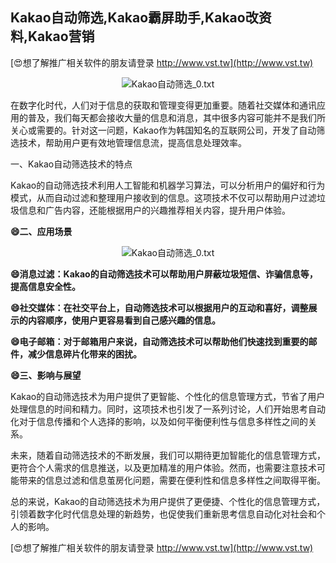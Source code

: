 ## **Kakao自动筛选,Kakao霸屏助手,Kakao改资料,Kakao营销**

[😍想了解推广相关软件的朋友请登录 http://www.vst.tw](http://www.vst.tw)

 <center><img src="https://vst.tw/MP4/tuiguang/png/6.png" alt="Kakao自动筛选_0.txt"></center>

在数字化时代，人们对于信息的获取和管理变得更加重要。随着社交媒体和通讯应用的普及，我们每天都会接收大量的信息和消息，其中很多内容可能并不是我们所关心或需要的。针对这一问题，Kakao作为韩国知名的互联网公司，开发了自动筛选技术，帮助用户更有效地管理信息流，提高信息处理效率。

一、Kakao自动筛选技术的特点

Kakao的自动筛选技术利用人工智能和机器学习算法，可以分析用户的偏好和行为模式，从而自动过滤和整理用户接收到的信息。这项技术不仅可以帮助用户过滤垃圾信息和广告内容，还能根据用户的兴趣推荐相关内容，提升用户体验。

**😄二、应用场景**

 <center><img src="https://vst.tw/MP4/tuiguang/png/8.png" alt="Kakao自动筛选_0.txt"></center>

**😄消息过滤：Kakao的自动筛选技术可以帮助用户屏蔽垃圾短信、诈骗信息等，提高信息安全性。**

**😄社交媒体：在社交平台上，自动筛选技术可以根据用户的互动和喜好，调整展示的内容顺序，使用户更容易看到自己感兴趣的信息。**

**😄电子邮箱：对于邮箱用户来说，自动筛选技术可以帮助他们快速找到重要的邮件，减少信息碎片化带来的困扰。**

**😄三、影响与展望**

Kakao的自动筛选技术为用户提供了更智能、个性化的信息管理方式，节省了用户处理信息的时间和精力。同时，这项技术也引发了一系列讨论，人们开始思考自动化对于信息传播和个人选择的影响，以及如何平衡便利性与信息多样性之间的关系。

未来，随着自动筛选技术的不断发展，我们可以期待更加智能化的信息管理方式，更符合个人需求的信息推送，以及更加精准的用户体验。然而，也需要注意技术可能带来的信息过滤和信息茧房化问题，需要在便利性和信息多样性之间取得平衡。

总的来说，Kakao的自动筛选技术为用户提供了更便捷、个性化的信息管理方式，引领着数字化时代信息处理的新趋势，也促使我们重新思考信息自动化对社会和个人的影响。

[😍想了解推广相关软件的朋友请登录 http://www.vst.tw](http://www.vst.tw)



